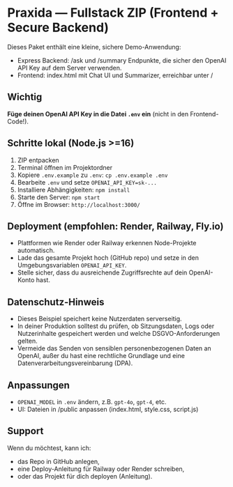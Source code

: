 Praxida — Fullstack ZIP (Frontend + Secure Backend)
===============================================

Dieses Paket enthält eine kleine, sichere Demo-Anwendung:

- Express Backend: /ask und /summary Endpunkte, die sicher den OpenAI API Key auf dem Server verwenden.
- Frontend: index.html mit Chat UI und Summarizer, erreichbar unter /

Wichtig
-------
**Füge deinen OpenAI API Key in die Datei `.env` ein** (nicht in den Frontend-Code!).

Schritte lokal (Node.js >=16)
-----------------------------
1. ZIP entpacken
2. Terminal öffnen im Projektordner
3. Kopiere `.env.example` zu `.env`:
   `cp .env.example .env`
4. Bearbeite `.env` und setze `OPENAI_API_KEY=sk-...`
5. Installiere Abhängigkeiten:
   `npm install`
6. Starte den Server:
   `npm start`
7. Öffne im Browser:
   `http://localhost:3000/`

Deployment (empfohlen: Render, Railway, Fly.io)
------------------------------------------------
- Plattformen wie Render oder Railway erkennen Node-Projekte automatisch.
- Lade das gesamte Projekt hoch (GitHub repo) und setze in den Umgebungsvariablen `OPENAI_API_KEY`.
- Stelle sicher, dass du ausreichende Zugriffsrechte auf dein OpenAI-Konto hast.

Datenschutz-Hinweis
-------------------
- Dieses Beispiel speichert keine Nutzerdaten serverseitig.
- In deiner Produktion solltest du prüfen, ob Sitzungsdaten, Logs oder Nutzerinhalte gespeichert werden und welche DSGVO-Anforderungen gelten.
- Vermeide das Senden von sensiblen personenbezogenen Daten an OpenAI, außer du hast eine rechtliche Grundlage und eine Datenverarbeitungsvereinbarung (DPA).

Anpassungen
-----------
- `OPENAI_MODEL` in `.env` ändern, z.B. `gpt-4o`, `gpt-4`, etc.
- UI: Dateien in /public anpassen (index.html, style.css, script.js)

Support
-------
Wenn du möchtest, kann ich:
- das Repo in GitHub anlegen,
- eine Deploy-Anleitung für Railway oder Render schreiben,
- oder das Projekt für dich deployen (Anleitung).
